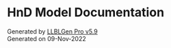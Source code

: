 ﻿<br><br><br><br><br><br><br><br>
<h1 class="text-center">HnD Model Documentation</h1>
<p class="text-center">
Generated by <a href="https://www.llblgen.com" target="_blank">LLBLGen Pro v5.9</a><br>
Generated on 09-Nov-2022<br>
</p>
<br><br><br><br><br><br><br><br>